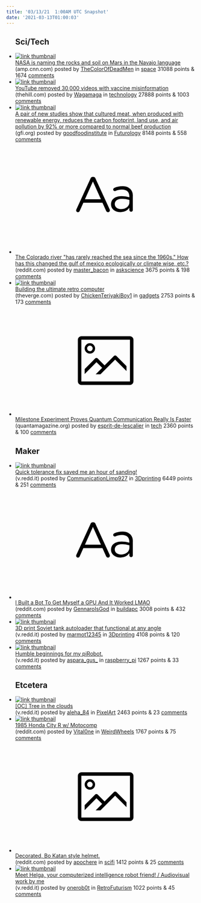 ```yaml
---
title: '03/13/21  1:00AM UTC Snapshot'
date: '2021-03-13T01:00:03'
---
```

<ul>
<h2>Sci/Tech</h2>

<li><a href='https://amp.cnn.com/cnn/2021/03/12/us/nasa-perseverance-mars-navajo-scn-trnd/index.html?__twitter_impression=true'><img src='https://a.thumbs.redditmedia.com/2HR_3Hq_6s7fwZnvmtZZ9HVj4QUZ2BcGRSbvJCag_N4.jpg' alt='link thumbnail'></a><div><div class='linkTitle'><a href='https://amp.cnn.com/cnn/2021/03/12/us/nasa-perseverance-mars-navajo-scn-trnd/index.html?__twitter_impression=true'>NASA is naming the rocks and soil on Mars in the Navajo language</a></div>(amp.cnn.com) posted by <a href='https://www.reddit.com/user/TheColorOfDeadMen'>TheColorOfDeadMen</a> in <a href='https://www.reddit.com/r/space'>space</a> 31088 points & 1674 <a href='https://www.reddit.com/r/space/comments/m3jc79/nasa_is_naming_the_rocks_and_soil_on_mars_in_the/'>comments</a></div></li>

<li><a href='https://thehill.com/policy/technology/542707-youtube-removed-30000-videos-with-vaccine-misinformation'><img src='https://b.thumbs.redditmedia.com/oIH5P8TVCsQb4vpoJajy5B7SLqzQwDpodqSCH1Eh8Rs.jpg' alt='link thumbnail'></a><div><div class='linkTitle'><a href='https://thehill.com/policy/technology/542707-youtube-removed-30000-videos-with-vaccine-misinformation'>YouTube removed 30,000 videos with vaccine misinformation</a></div>(thehill.com) posted by <a href='https://www.reddit.com/user/Wagamaga'>Wagamaga</a> in <a href='https://www.reddit.com/r/technology'>technology</a> 27888 points & 1003 <a href='https://www.reddit.com/r/technology/comments/m3gi81/youtube_removed_30000_videos_with_vaccine/'>comments</a></div></li>

<li><a href='https://gfi.org/blog/cultivated-meat-lca-tea/'><img src='https://b.thumbs.redditmedia.com/tmBlo6TwcSEWu-c3n8mNGTjyTue-uvmM1-AColW23iU.jpg' alt='link thumbnail'></a><div><div class='linkTitle'><a href='https://gfi.org/blog/cultivated-meat-lca-tea/'>A pair of new studies show that cultured meat, when produced with renewable energy, reduces the carbon footprint, land use, and air pollution by 92% or more compared to normal beef production</a></div>(gfi.org) posted by <a href='https://www.reddit.com/user/goodfoodinstitute'>goodfoodinstitute</a> in <a href='https://www.reddit.com/r/Futurology'>Futurology</a> 8148 points & 558 <a href='https://www.reddit.com/r/Futurology/comments/m3gxse/a_pair_of_new_studies_show_that_cultured_meat/'>comments</a></div></li>

<li><a href='https://www.reddit.com/r/askscience/comments/m3cawl/the_colorado_river_has_rarely_reached_the_sea/'><svg version='1.1' viewBox='-34 -12 104 64' preserveAspectRatio='xMidYMid slice' xmlns='http://www.w3.org/2000/svg' xmlns:xlink='http://www.w3.org/1999/xlink'>
    <title>text link thumbnail</title>
    <path d='M12.19,8.84a1.45,1.45,0,0,0-1.4-1h-.12a1.46,1.46,0,0,0-1.42,1L1.14,26.56a1.29,1.29,0,0,0-.14.59,1,1,0,0,0,1,1,1.12,1.12,0,0,0,1.08-.77l2.08-4.65h11l2.08,4.59a1.24,1.24,0,0,0,1.12.83,1.08,1.08,0,0,0,1.08-1.08,1.64,1.64,0,0,0-.14-.57ZM6.08,20.71l4.59-10.22,4.6,10.22Z'>
    </path>
    <path d='M32.24,14.78A6.35,6.35,0,0,0,27.6,13.2a11.36,11.36,0,0,0-4.7,1,1,1,0,0,0-.58.89,1,1,0,0,0,.94.92,1.23,1.23,0,0,0,.39-.08,8.87,8.87,0,0,1,3.72-.81c2.7,0,4.28,1.33,4.28,3.92v.5a15.29,15.29,0,0,0-4.42-.61c-3.64,0-6.14,1.61-6.14,4.64v.05c0,2.95,2.7,4.48,5.37,4.48a6.29,6.29,0,0,0,5.19-2.48V26.9a1,1,0,0,0,1,1,1,1,0,0,0,1-1.06V19A5.71,5.71,0,0,0,32.24,14.78Zm-.56,7.7c0,2.28-2.17,3.89-4.81,3.89-1.94,0-3.61-1.06-3.61-2.86v-.06c0-1.8,1.5-3,4.2-3a15.2,15.2,0,0,1,4.22.61Z'>
    </path>
    </svg></a><div><div class='linkTitle'><a href='https://www.reddit.com/r/askscience/comments/m3cawl/the_colorado_river_has_rarely_reached_the_sea/'>The Colorado river "has rarely reached the sea since the 1960s." How has this changed the gulf of mexico ecologically or climate wise, etc.?</a></div>(reddit.com) posted by <a href='https://www.reddit.com/user/master_bacon'>master_bacon</a> in <a href='https://www.reddit.com/r/askscience'>askscience</a> 3675 points & 198 <a href='https://www.reddit.com/r/askscience/comments/m3cawl/the_colorado_river_has_rarely_reached_the_sea/'>comments</a></div></li>

<li><a href='https://www.theverge.com/22323002/mister-fpga-project-retro-computer-console-early-pc'><img src='https://b.thumbs.redditmedia.com/q7lZLlx4Q0MfNy1M45u7Lw9sEYQAJQBjQYmPRj6h3mQ.jpg' alt='link thumbnail'></a><div><div class='linkTitle'><a href='https://www.theverge.com/22323002/mister-fpga-project-retro-computer-console-early-pc'>Building the ultimate retro computer</a></div>(theverge.com) posted by <a href='https://www.reddit.com/user/ChickenTeriyakiBoy1'>ChickenTeriyakiBoy1</a> in <a href='https://www.reddit.com/r/gadgets'>gadgets</a> 2753 points & 173 <a href='https://www.reddit.com/r/gadgets/comments/m3b60u/building_the_ultimate_retro_computer/'>comments</a></div></li>

<li><a href='https://www.quantamagazine.org/milestone-experiment-proves-quantum-communication-really-is-faster-20181219/'><svg version='1.1' viewBox='-34 -14 104 64' preserveAspectRatio='xMidYMid meet' xmlns='http://www.w3.org/2000/svg' xmlns:xlink='http://www.w3.org/1999/xlink'>
    <title>link thumbnail</title>
    <path d='M32,4H4A2,2,0,0,0,2,6V30a2,2,0,0,0,2,2H32a2,2,0,0,0,2-2V6A2,2,0,0,0,32,4ZM4,30V6H32V30Z'></path>
    <path d='M8.92,14a3,3,0,1,0-3-3A3,3,0,0,0,8.92,14Zm0-4.6A1.6,1.6,0,1,1,7.33,11,1.6,1.6,0,0,1,8.92,9.41Z'></path>
    <path d='M22.78,15.37l-5.4,5.4-4-4a1,1,0,0,0-1.41,0L5.92,22.9v2.83l6.79-6.79L16,22.18l-3.75,3.75H15l8.45-8.45L30,24V21.18l-5.81-5.81A1,1,0,0,0,22.78,15.37Z'></path>
    </svg></a><div><div class='linkTitle'><a href='https://www.quantamagazine.org/milestone-experiment-proves-quantum-communication-really-is-faster-20181219/'>Milestone Experiment Proves Quantum Communication Really Is Faster</a></div>(quantamagazine.org) posted by <a href='https://www.reddit.com/user/esprit-de-lescalier'>esprit-de-lescalier</a> in <a href='https://www.reddit.com/r/tech'>tech</a> 2360 points & 100 <a href='https://www.reddit.com/r/tech/comments/m3hq1k/milestone_experiment_proves_quantum_communication/'>comments</a></div></li>

<h2>Maker</h2>

<li><a href='https://v.redd.it/k7xut6knwmm61'><img src='https://a.thumbs.redditmedia.com/KXREL1ewVluMyhx2FvR0m4dfQtnQKSB1sOnDx-FJV00.jpg' alt='link thumbnail'></a><div><div class='linkTitle'><a href='https://v.redd.it/k7xut6knwmm61'>Quick tolerance fix saved me an hour of sanding!</a></div>(v.redd.it) posted by <a href='https://www.reddit.com/user/CommunicationLimp927'>CommunicationLimp927</a> in <a href='https://www.reddit.com/r/3Dprinting'>3Dprinting</a> 6449 points & 251 <a href='https://www.reddit.com/r/3Dprinting/comments/m3munl/quick_tolerance_fix_saved_me_an_hour_of_sanding/'>comments</a></div></li>

<li><a href='https://www.reddit.com/r/buildapc/comments/m3ma46/i_built_a_bot_to_get_myself_a_gpu_and_it_worked/'><svg version='1.1' viewBox='-34 -12 104 64' preserveAspectRatio='xMidYMid slice' xmlns='http://www.w3.org/2000/svg' xmlns:xlink='http://www.w3.org/1999/xlink'>
    <title>text link thumbnail</title>
    <path d='M12.19,8.84a1.45,1.45,0,0,0-1.4-1h-.12a1.46,1.46,0,0,0-1.42,1L1.14,26.56a1.29,1.29,0,0,0-.14.59,1,1,0,0,0,1,1,1.12,1.12,0,0,0,1.08-.77l2.08-4.65h11l2.08,4.59a1.24,1.24,0,0,0,1.12.83,1.08,1.08,0,0,0,1.08-1.08,1.64,1.64,0,0,0-.14-.57ZM6.08,20.71l4.59-10.22,4.6,10.22Z'>
    </path>
    <path d='M32.24,14.78A6.35,6.35,0,0,0,27.6,13.2a11.36,11.36,0,0,0-4.7,1,1,1,0,0,0-.58.89,1,1,0,0,0,.94.92,1.23,1.23,0,0,0,.39-.08,8.87,8.87,0,0,1,3.72-.81c2.7,0,4.28,1.33,4.28,3.92v.5a15.29,15.29,0,0,0-4.42-.61c-3.64,0-6.14,1.61-6.14,4.64v.05c0,2.95,2.7,4.48,5.37,4.48a6.29,6.29,0,0,0,5.19-2.48V26.9a1,1,0,0,0,1,1,1,1,0,0,0,1-1.06V19A5.71,5.71,0,0,0,32.24,14.78Zm-.56,7.7c0,2.28-2.17,3.89-4.81,3.89-1.94,0-3.61-1.06-3.61-2.86v-.06c0-1.8,1.5-3,4.2-3a15.2,15.2,0,0,1,4.22.61Z'>
    </path>
    </svg></a><div><div class='linkTitle'><a href='https://www.reddit.com/r/buildapc/comments/m3ma46/i_built_a_bot_to_get_myself_a_gpu_and_it_worked/'>I Built a Bot To Get Myself a GPU And It Worked LMAO</a></div>(reddit.com) posted by <a href='https://www.reddit.com/user/GennaroIsGod'>GennaroIsGod</a> in <a href='https://www.reddit.com/r/buildapc'>buildapc</a> 3008 points & 432 <a href='https://www.reddit.com/r/buildapc/comments/m3ma46/i_built_a_bot_to_get_myself_a_gpu_and_it_worked/'>comments</a></div></li>

<li><a href='https://v.redd.it/gksfcaszikm61'><img src='https://b.thumbs.redditmedia.com/BnC4x4CkvU7bguLS2GNjp4E1qt6DjjH4eCcfz-8yKhY.jpg' alt='link thumbnail'></a><div><div class='linkTitle'><a href='https://v.redd.it/gksfcaszikm61'>3D print Soviet tank autoloader that functional at any angle</a></div>(v.redd.it) posted by <a href='https://www.reddit.com/user/marmot12345'>marmot12345</a> in <a href='https://www.reddit.com/r/3Dprinting'>3Dprinting</a> 4108 points & 120 <a href='https://www.reddit.com/r/3Dprinting/comments/m3eb3v/3d_print_soviet_tank_autoloader_that_functional/'>comments</a></div></li>

<li><a href='https://v.redd.it/d7ujgaoawim61'><img src='https://b.thumbs.redditmedia.com/0RV9knRyiIH_5y4BKk5xawvoy4wY5ayD0J3zPxzF3TA.jpg' alt='link thumbnail'></a><div><div class='linkTitle'><a href='https://v.redd.it/d7ujgaoawim61'>Humble beginnings for my piRobot.</a></div>(v.redd.it) posted by <a href='https://www.reddit.com/user/aspara_gus_'>aspara_gus_</a> in <a href='https://www.reddit.com/r/raspberry_pi'>raspberry_pi</a> 1267 points & 33 <a href='https://www.reddit.com/r/raspberry_pi/comments/m39fsq/humble_beginnings_for_my_pirobot/'>comments</a></div></li>

<h2>Etcetera</h2>

<li><a href='https://v.redd.it/5ndlj4jwqlm61'><img src='https://b.thumbs.redditmedia.com/wg3FcWkL4jdGxSbO58QMJTqcYn4VeB_XBKz-1NfLfPQ.jpg' alt='link thumbnail'></a><div><div class='linkTitle'><a href='https://v.redd.it/5ndlj4jwqlm61'>[OC] Tree in the clouds</a></div>(v.redd.it) posted by <a href='https://www.reddit.com/user/aleha_84'>aleha_84</a> in <a href='https://www.reddit.com/r/PixelArt'>PixelArt</a> 2463 points & 23 <a href='https://www.reddit.com/r/PixelArt/comments/m3hxe9/oc_tree_in_the_clouds/'>comments</a></div></li>

<li><a href='https://www.reddit.com/gallery/m3j99j'><img src='https://a.thumbs.redditmedia.com/Z0JWEft_oPUNXNL5bRA_7ph2vQBiE1RS05zd8pJ9sh0.jpg' alt='link thumbnail'></a><div><div class='linkTitle'><a href='https://www.reddit.com/gallery/m3j99j'>1985 Honda City R w/ Motocomp</a></div>(reddit.com) posted by <a href='https://www.reddit.com/user/Vital0ne'>Vital0ne</a> in <a href='https://www.reddit.com/r/WeirdWheels'>WeirdWheels</a> 1767 points & 75 <a href='https://www.reddit.com/r/WeirdWheels/comments/m3j99j/1985_honda_city_r_w_motocomp/'>comments</a></div></li>

<li><a href='https://www.reddit.com/gallery/m3bz9x'><svg version='1.1' viewBox='-34 -14 104 64' preserveAspectRatio='xMidYMid meet' xmlns='http://www.w3.org/2000/svg' xmlns:xlink='http://www.w3.org/1999/xlink'>
    <title>link thumbnail</title>
    <path d='M32,4H4A2,2,0,0,0,2,6V30a2,2,0,0,0,2,2H32a2,2,0,0,0,2-2V6A2,2,0,0,0,32,4ZM4,30V6H32V30Z'></path>
    <path d='M8.92,14a3,3,0,1,0-3-3A3,3,0,0,0,8.92,14Zm0-4.6A1.6,1.6,0,1,1,7.33,11,1.6,1.6,0,0,1,8.92,9.41Z'></path>
    <path d='M22.78,15.37l-5.4,5.4-4-4a1,1,0,0,0-1.41,0L5.92,22.9v2.83l6.79-6.79L16,22.18l-3.75,3.75H15l8.45-8.45L30,24V21.18l-5.81-5.81A1,1,0,0,0,22.78,15.37Z'></path>
    </svg></a><div><div class='linkTitle'><a href='https://www.reddit.com/gallery/m3bz9x'>Decorated, Bo Katan style helmet.</a></div>(reddit.com) posted by <a href='https://www.reddit.com/user/apochere'>apochere</a> in <a href='https://www.reddit.com/r/scifi'>scifi</a> 1412 points & 25 <a href='https://www.reddit.com/r/scifi/comments/m3bz9x/decorated_bo_katan_style_helmet/'>comments</a></div></li>

<li><a href='https://v.redd.it/rr18w1ft9lm61'><img src='https://b.thumbs.redditmedia.com/yzSO_CQhwq0hWqa8nAji-qItbmPZ0jxgo-N_-xeA7DY.jpg' alt='link thumbnail'></a><div><div class='linkTitle'><a href='https://v.redd.it/rr18w1ft9lm61'>Meet Helga, your computerized intelligence robot friend! / Audiovisual work by me</a></div>(v.redd.it) posted by <a href='https://www.reddit.com/user/onerob0t'>onerob0t</a> in <a href='https://www.reddit.com/r/RetroFuturism'>RetroFuturism</a> 1022 points & 45 <a href='https://www.reddit.com/r/RetroFuturism/comments/m3gcsv/meet_helga_your_computerized_intelligence_robot/'>comments</a></div></li>

</ul>
